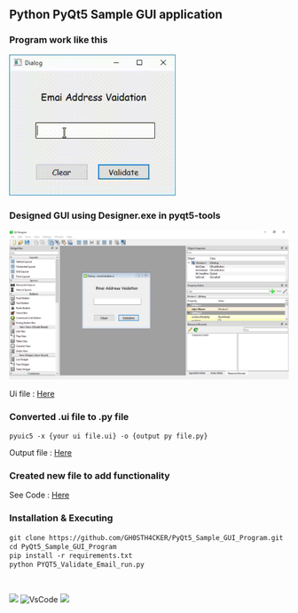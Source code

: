 ## Python PyQt5 Sample GUI application

### Program work like this 
<img src='https://raw.githubusercontent.com/GH0STH4CKER/PyQt5_Sample_GUI_Program/main/images/Running_program_Pyqt5.gif' width='300px'>

### Designed GUI using Designer.exe in pyqt5-tools 
<img src='https://raw.githubusercontent.com/GH0STH4CKER/PyQt5_Sample_GUI_Program/main/images/QT_Designer_Img.png' width='1000px' >

Ui file : <a href='https://github.com/GH0STH4CKER/PyQt5_Sample_GUI_Program/blob/main/emailvalidate.ui'>Here</a>

### Converted .ui file to .py file
```
pyuic5 -x {your ui file.ui} -o {output py file.py}
```
Output file : <a href='https://github.com/GH0STH4CKER/PyQt5_Sample_GUI_Program/blob/main/PYQT5_Validate_Email_ui.py'>Here</a>

### Created new file to add functionality

See Code : <a href='https://github.com/GH0STH4CKER/PyQt5_Sample_GUI_Program/blob/main/PYQT5_Validate_Email_run.py'>Here</a>

### Installation & Executing
```
git clone https://github.com/GH0STH4CKER/PyQt5_Sample_GUI_Program.git
cd PyQt5_Sample_GUI_Program
pip install -r requirements.txt
python PYQT5_Validate_Email_run.py
```
<br>

<a href='https://www.python.org/downloads/release/python-3810/'><img src='https://img.shields.io/badge/python%20%203.8.10-163052?style=flat&logo=python'></a>
![VsCode](https://badgen.net/badge/icon/visualstudio?icon=visualstudio&label=Made%20with)
<img src='https://img.shields.io/github/license/GH0STH4CKER/PyQt5_Sample_GUI_Program.svg'>
